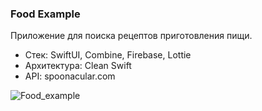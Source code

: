 ### Food Example
Приложение для поиска рецептов приготовления пищи.
* Стек: SwiftUI, Combine, Firebase, Lottie
* Архитектура: Clean Swift
* API: spoonacular.com

![Food_example](https://user-images.githubusercontent.com/65672952/216766170-fa3e7e15-e5f7-40c1-9b76-085f7bef4a7e.png)


